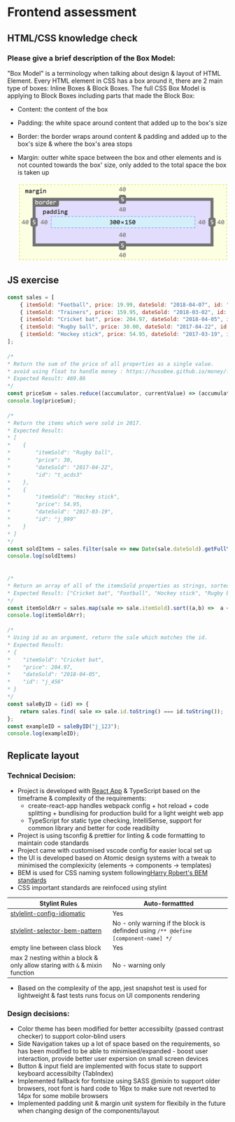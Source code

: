 
# Frontend assessment


## HTML/CSS knowledge check
### Please ​give a brief description of the Box Model​:
"Box Model" is a terminology when talking about design & layout of HTML Element. Every HTML element in CSS has a box around it, there are 2 main type
of boxes: Inline Boxes & Block Boxes. The full CSS Box Model is applying to Block Boxes including parts that made the Block Box:
- Content: the content of the box
- Padding: the white space around content that added up to the box's size
- Border: the border wraps around content & padding and added up to the box's size & where the box's area stops
- Margin: outter white space between the box and other elements and is not counted towards the box' size, only added to the total space the box is taken up

    <img src="./images/CSSBoxModel.png" alt="CSSBoxModel" width="500"/>

## JS exercise

```js
const sales = [
    { itemSold: "Football", price: 19.99, dateSold: "2018-04-07", id: "j_123" },
    { itemSold: "Trainers", price: 159.95, dateSold: "2018-03-02", id: "t_acds1" },
    { itemSold: "Cricket bat", price: 204.97, dateSold: "2018-04-05", id: "j_456"},
    { itemSold: "Rugby ball", price: 30.00, dateSold: "2017-04-22", id: "t_acds3" },
    { itemSold: "Hockey stick", price: 54.95, dateSold: "2017-03-19", id: "j_999" }
];

/* 
* Return the sum of the price of all properties as a single value.
* avoid using float to handle money : https://husobee.github.io/money/float/2016/09/23/never-use-floats-for-currency.html
* Expected Result: 469.86
*/
const priceSum = sales.reduce((accumulator, currentValue) => (accumulator*100 + (currentValue.price ? currentValue.price : 0)*100)/100, 0);
console.log(priceSum);

/* 
* Return the items which were sold in 2017.
* Expected Result:
* [
*    {
*        "itemSold": "Rugby ball",
*        "price": 30,
*        "dateSold": "2017-04-22",
*        "id": "t_acds3"
*    },
*    {
*        "itemSold": "Hockey stick",
*        "price": 54.95,
*        "dateSold": "2017-03-19",
*        "id": "j_999"
*    }
* ]
*/
const soldItems = sales.filter(sale => new Date(sale.dateSold).getFullYear() === 2017);
console.log(soldItems) 


/* 
* Return an array of all of the itemsSold properties as strings, sorted alphabetically.
* Expected Result: ["Cricket bat", "Football", "Hockey stick", "Rugby ball", "Trainers"]
*/
const itemSoldArr = sales.map(sale => sale.itemSold).sort((a,b) =>  a < b ? -1 : Number(a > b));
console.log(itemSoldArr);

/* 
* Using id as an argument, return the sale which matches the id.
* Expected Result:
* {
*    "itemSold": "Cricket bat",
*    "price": 204.97,
*    "dateSold": "2018-04-05",
*    "id": "j_456"
* }
*/
const saleByID = (id) => {
    return sales.find( sale => sale.id.toString() === id.toString());
};
const exampleID = saleByID("j_123");
console.log(exampleID); 

```

## Replicate layout

### Technical Decision:
- Project is developed with [React App](https://github.com/facebook/create-react-app) & TypeScript based on the timeframe & complexity of the requirements:
    - create-react-app handles webpack config + hot reload + code splitting + bundlising for production build for a light weight web app
    - TypeScript for static type checking, IntelliSense, support for common library and better for code readibilty
- Project is using tsconfig & prettier for linting & code formatting to maintain code standards
- Project came with customised vscode config for easier local set up
- the UI is developed based on Atomic design systems with a tweak to minimised the complexicity (elements -> components -> templates)
- BEM is used for CSS naming system following[Harry Robert's BEM standards](https://csswizardry.com/2013/01/mindbemding-getting-your-head-round-bem-syntax/)
- CSS important standards are reinfoced using stylint

| Stylint Rules                                                                                               | Auto-formattted                                                                            |
| --------------------------------------------------------------------------------------------------- | ------------------------------------------------------------------------------------------ |
| [stylelint-config-idiomatic](https://github.com/ream88/stylelint-config-idiomatic-order#readme)     | Yes                                                                                        |
| [stylelint-selector-bem-pattern](https://github.com/simonsmith/stylelint-selector-bem-pattern)      | No - only warning if the block is definded using `/** @define [component-name] */`         |
| empty line between class block                                                                      | Yes                                                                                        |  |
| max 2 nesting within a block & only allow staring with `&` & mixin function                         | No - warning only           

- Based on the complexity of the app, jest snapshot test is used for lightweight & fast tests runs focus on UI components rendering

### Design decisions:
- Color theme has been modified for better accessibilty (passed contrast checker) to support color-blind users
- Side Navigation takes up a lot of space based on the requirements, so has been modified to be able to minimised/expanded - boost user interaction, provide better user expersion on small screen devices
- Button & input field are implemented with focus state to support keyboard accessibilty (TabIndex)
- Implemented fallback for fontsize using SASS @mixin to support older browsers, root font is hard code to 16px to make sure not reverted to 14px for some mobile browsers
- Implemented padding unit & margin unit system for flexibily in the future when changing design of the components/layout